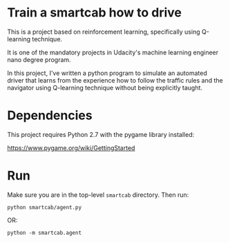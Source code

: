 # Train a smartcab how to drive

This is a project based on reinforcement learning, specifically using Q-learning technique.

It is one of the mandatory projects in Udacity's machine learning engineer nano degree program.

In this project, I've written a python program to simulate an automated driver that learns from the experience how to follow the traffic rules and the navigator using Q-learning technique without being explicitly taught.

# Dependencies

This project requires Python 2.7 with the pygame library installed:

https://www.pygame.org/wiki/GettingStarted

# Run

Make sure you are in the top-level `smartcab` directory. Then run:

```python smartcab/agent.py```

OR:

```python -m smartcab.agent```

